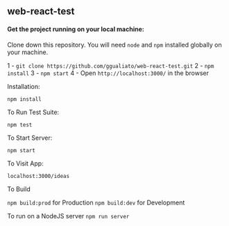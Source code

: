 ## web-react-test

#### Get the project running on your local machine:

Clone down this repository. You will need `node` and `npm` installed globally on your machine.

1 - `git clone https://github.com/ggualiato/web-react-test.git`
2 - `npm install`
3 - `npm start`
4 - Open `http://localhost:3000/` in the browser

Installation:

`npm install`

To Run Test Suite:

`npm test`

To Start Server:

`npm start`

To Visit App:

`localhost:3000/ideas`

To Build

`npm build:prod` for Production
`npm build:dev` for Development

To run on a NodeJS server
`npm run server`
